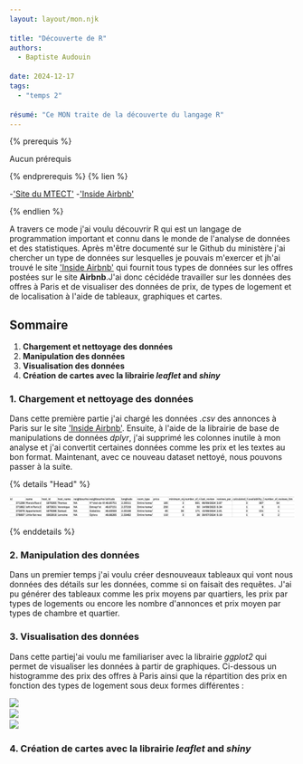 ```yaml
---
layout: layout/mon.njk

title: "Découverte de R"
authors:
  - Baptiste Audouin

date: 2024-12-17
tags: 
  - "temps 2"

résumé: "Ce MON traite de la découverte du langage R"
---
```


{% prerequis %}

Aucun prérequis

{% endprerequis %}
{% lien %}

-['Site du MTECT'](https://mtes-mct.github.io/parcours_r_socle_introduction/)
-['Inside Airbnb'](https://insideairbnb.com/get-the-data/)

{% endlien %}

A travers ce mode j'ai voulu découvrir R qui est un langage de programmation important et connu dans le monde de l'analyse de données et des statistiques. Après m'être documenté sur le Github du ministère j'ai chercher un type de données sur lesquelles je pouvais m'exercer et jh'ai trouvé le site ['Inside Airbnb'](https://insideairbnb.com/get-the-data/) qui fournit tous types de données sur les offres postées sur le site **Airbnb**.J'ai donc cécidéde travailler sur les données des offres à Paris et de visualiser des données de prix, de types de logement et de localisation à l'aide de tableaux, graphiques et cartes. 


## Sommaire
  
  1. **Chargement et nettoyage des données**
  2. **Manipulation des données**
  3. **Visualisation des données**
  4. **Création de cartes avec la librairie *leaflet* and *shiny***

### 1. Chargement et nettoyage des données

Dans cette première partie j'ai chargé les données *.csv* des annonces à Paris sur le site ['Inside Airbnb'](https://insideairbnb.com/get-the-data/). Ensuite, à l'aide de la librairie de base de manipulations de données *dplyr*, j'ai supprimé les colonnes inutile à mon analyse et j'ai convertit certaines données comme les prix et les textes au bon format. 
Maintenant, avec ce nouveau dataset nettoyé, nous pouvons passer à la suite.

{% details "Head" %}

![Data_head](./images/data_head.png)

{% enddetails %}

### 2. Manipulation des données

Dans un premier temps j'ai voulu créer  desnouveaux tableaux qui vont nous données des détails sur les données, comme si on faisait des requêtes. J'ai pu générer des tableaux comme les prix moyens par quartiers, les prix par types de logements ou encore les nombre d'annonces et prix moyen par types de chambre et quartier.

### 3. Visualisation des données

Dans cette  partiej'ai voulu me familiariser avec la librairie *ggplot2* qui permet de visualiser les données à partir de graphiques. 
Ci-dessous un histogramme des prix des offres à Paris ainsi que la répartition des prix en fonction des types de logement sous deux formes  différentes :


<div><img src="/Users/baptisteaudouin/Documents/GitHub/do-it/src/promos/2024-2025/Baptiste-Audouin/mon/temps-2.2/images/histogramme_prix.png"></div>
<div><img src="/Users/baptisteaudouin/Documents/GitHub/do-it/src/promos/2024-2025/Baptiste-Audouin/mon/temps-2.2/images/prix_logement.png"></div>
<div><img src="/Users/baptisteaudouin/Documents/GitHub/do-it/src/promos/2024-2025/Baptiste-Audouin/mon/temps-2.2/images/prix_logement_violon.png"></div>

</div>

### 4. Création de cartes avec la librairie *leaflet* and *shiny*

